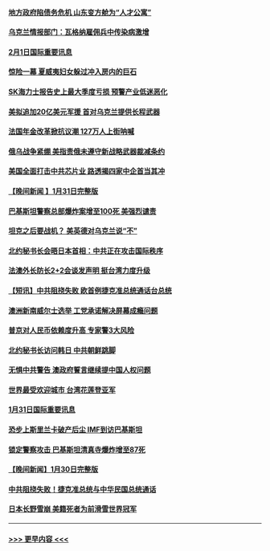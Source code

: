 #### [地方政府陷债务危机 山东变方舱为“人才公寓”](../pages/prog202/a103639604.md?t=02020043) 
#### [乌克兰情报部门：瓦格纳雇佣兵中传染病激增](../pages/prog202/a103639611.md?t=02020043) 
#### [2月1日国际重要讯息](../pages/prog202/a103639624.md?t=02020043) 
#### [惊险一幕 夏威夷妇女躲过冲入房内的巨石](../pages/prog202/a103639614.md?t=02020043) 
#### [SK海力士报告史上最大季度亏损 预警产业低迷恶化](../pages/prog202/a103639550.md?t=02020043) 
#### [美拟追加20亿美元军援 首对乌克兰提供长程武器](../pages/prog202/a103639522.md?t=02020043) 
#### [法国年金改革掀抗议潮 127万人上街呐喊](../pages/prog202/a103639473.md?t=02020043) 
#### [俄乌战争紧绷 美指责俄未遵守新战略武器裁减条约](../pages/prog202/a103639466.md?t=02020043) 
#### [美国全面打击中共芯片业 路透揭四家中企首当其冲](../pages/prog202/a103639392.md?t=02020043) 
#### [【晚间新闻 】1月31日完整版](../pages/prog202/a103639369.md?t=02020043) 
#### [巴基斯坦警察总部爆炸案增至100死 美强烈谴责](../pages/prog202/a103639374.md?t=02020043) 
#### [坦克之后要战机？ 美英德对乌克兰说“不”](../pages/prog202/a103639308.md?t=02020043) 
#### [北约秘书长会晤日本首相：中共正在攻击国际秩序](../pages/prog202/a103639309.md?t=02020043) 
#### [法澳外长防长2+2会谈发声明 挺台湾力度升级](../pages/prog202/a103639140.md?t=02020043) 
#### [【短讯】中共阻挠失败 欧首例捷克准总统通话台总统](../pages/prog202/a103639131.md?t=02020043) 
#### [澳洲新南威尔士选举 工党承诺解决屏幕成瘾问题](../pages/prog202/a103639077.md?t=02020043) 
#### [普京对人民币依赖度升高 专家警3大风险](../pages/prog202/a103638902.md?t=02020043) 
#### [北约秘书长访问韩日 中共朝鲜跳脚](../pages/prog202/a103638897.md?t=02020043) 
#### [无惧中共警告 澳政府誓言继续提中国人权问题](../pages/prog202/a103638890.md?t=02020043) 
#### [世界最受欢迎城市 台湾花莲登亚军](../pages/prog202/a103638883.md?t=02020043) 
#### [1月31日国际重要讯息](../pages/prog202/a103638882.md?t=02020043) 
#### [恐步上斯里兰卡破产后尘 IMF到访巴基斯坦](../pages/prog202/a103638850.md?t=02020043) 
#### [锁定警察攻击 巴基斯坦清真寺爆炸增至87死](../pages/prog202/a103638839.md?t=02020043) 
#### [【晚间新闻】1月30日完整版](../pages/prog202/a103638682.md?t=02020043) 
#### [中共阻挠失败！捷克准总统与中华民国总统通话](../pages/prog202/a103638756.md?t=02020043) 
#### [日本长野雪崩 美籍死者为前滑雪世界冠军](../pages/prog202/a103638748.md?t=02020043) 

----
#### [ >>> 更早内容 <<< ](../indexes/prog202-earlier.md)
